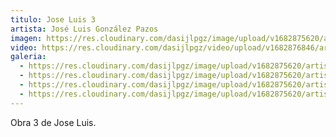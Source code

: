 ```yaml
---
titulo: Jose Luis 3
artista: José Luis González Pazos
imagen: https://res.cloudinary.com/dasijlpgz/image/upload/v1682875620/artistas/Jos%C3%A9%20Luis%20Gonz%C3%A1lez%20Pazos/Obra%203/P1050591_2.jpg
video: https://res.cloudinary.com/dasijlpgz/video/upload/v1682876846/artistas/Jos%C3%A9%20Luis%20Gonz%C3%A1lez%20Pazos/Obra%203/VE_Project_1.mp4
galeria:
  - https://res.cloudinary.com/dasijlpgz/image/upload/v1682875620/artistas/Jos%C3%A9%20Luis%20Gonz%C3%A1lez%20Pazos/Obra%203/P1050591_2.jpg
  - https://res.cloudinary.com/dasijlpgz/image/upload/v1682875620/artistas/Jos%C3%A9%20Luis%20Gonz%C3%A1lez%20Pazos/Obra%203/P1050590_3.jpg
  - https://res.cloudinary.com/dasijlpgz/image/upload/v1682875620/artistas/Jos%C3%A9%20Luis%20Gonz%C3%A1lez%20Pazos/Obra%203/P1050592_2.jpg
  - https://res.cloudinary.com/dasijlpgz/image/upload/v1682875620/artistas/Jos%C3%A9%20Luis%20Gonz%C3%A1lez%20Pazos/Obra%203/P1050594_2.jpg
---
```

O﻿bra 3 de Jose Luis.